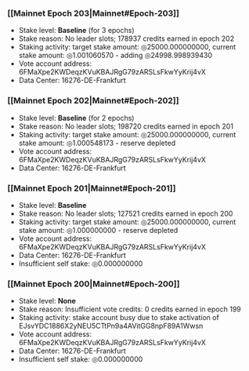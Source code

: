### [[Mainnet Epoch 203|Mainnet#Epoch-203]]
* Stake level: **Baseline** (for 3 epochs)
* Stake reason: No leader slots; 178937 credits earned in epoch 202
* Staking activity: target stake amount: ◎25000.000000000, current stake amount: ◎1.001060570 - adding ◎24998.998939430
* Vote account address: 6FMaXpe2KWDeqzKVuKBAJRgG79zARSLsFkwYyKrij4vX
* Data Center: 16276-DE-Frankfurt
### [[Mainnet Epoch 202|Mainnet#Epoch-202]]
* Stake level: **Baseline** (for 2 epochs)
* Stake reason: No leader slots; 198720 credits earned in epoch 201
* Staking activity: target stake amount: ◎25000.000000000, current stake amount: ◎1.000548173 - reserve depleted
* Vote account address: 6FMaXpe2KWDeqzKVuKBAJRgG79zARSLsFkwYyKrij4vX
* Data Center: 16276-DE-Frankfurt
### [[Mainnet Epoch 201|Mainnet#Epoch-201]]
* Stake level: **Baseline**
* Stake reason: No leader slots; 127521 credits earned in epoch 200
* Staking activity: target stake amount: ◎25000.000000000, current stake amount: ◎1.000000000 - reserve depleted
* Vote account address: 6FMaXpe2KWDeqzKVuKBAJRgG79zARSLsFkwYyKrij4vX
* Data Center: 16276-DE-Frankfurt
* Insufficient self stake: ◎0.000000000
### [[Mainnet Epoch 200|Mainnet#Epoch-200]]
* Stake level: **None**
* Stake reason: Insufficient vote credits: 0 credits earned in epoch 199
* Staking activity: stake account busy due to stake activation of EJsvYDC1886X2yNEU5CTtPn9a4AVitGG8npF89A1Wwsn
* Vote account address: 6FMaXpe2KWDeqzKVuKBAJRgG79zARSLsFkwYyKrij4vX
* Data Center: 16276-DE-Frankfurt
* Insufficient self stake: ◎0.000000000